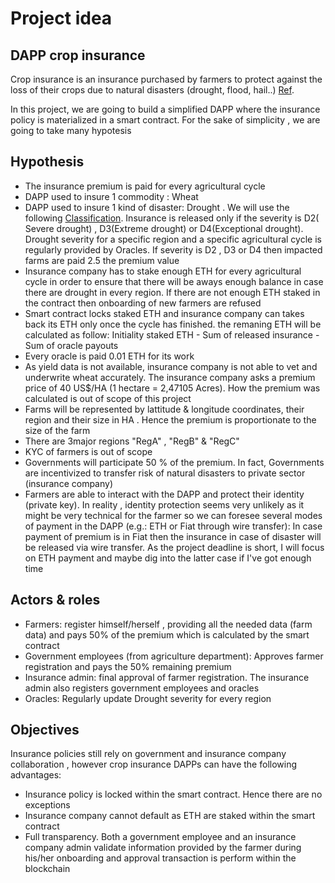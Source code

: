 # Project idea

## DAPP crop insurance

Crop insurance is an insurance purchased by farmers to protect against the loss of their crops due to natural disasters (drought, flood, hail..) [Ref](https://en.wikipedia.org/wiki/Crop_insurance).

In this project, we are going to build a simplified DAPP where the insurance policy is materialized in a smart contract.  For the sake of simplicity , we are going to take many hypotesis

## Hypothesis

- The insurance premium is paid for every agricultural cycle
- DAPP used to insure 1 commodity : Wheat
- DAPP used to insure 1 kind of disaster: Drought . We will use the following [Classification](https://droughtmonitor.unl.edu/About/AbouttheData/DroughtClassification.aspx). Insurance is released only if the severity is D2( Severe drought) , D3(Extreme drought) or D4(Exceptional drought). Drought severity for a specific region and a specific agricultural cycle is regularly provided by Oracles. If severity is D2 , D3 or D4 then impacted farms are paid 2.5 the premium value
- Insurance company has to stake enough ETH for every agricultural cycle in order to ensure that there will be aways enough balance in case there are drought in every region. If there are not enough ETH staked in the contract then onboarding of new farmers are refused 
- Smart contract locks staked ETH and insurance company can takes back its ETH only once the cycle has finished. the remaning ETH will be calculated as follow: Initiality staked ETH - Sum of released insurance - Sum of oracle payouts
- Every oracle is paid 0.01 ETH for its work
- As yield data is not available, insurance company is not able to vet and underwrite wheat accurately. The insurance company asks a premium price of 40 US$/HA (1 hectare = 2,47105 Acres). How the premium was calculated is out of scope of this project
- Farms will be represented by lattitude & longitude coordinates, their region and their size in HA . Hence the premium is proportionate to the size of the farm
- There are 3major regions "RegA" , "RegB" & "RegC"
- KYC of farmers is out of scope
- Governments will participate 50 % of the premium. In fact, Governments are incentivized to transfer risk of natural disasters to private sector (insurance company)
- Farmers are able to interact with the DAPP and protect their identity (private key). In reality , identity protection seems very unlikely as it might be very technical for the farmer so we can foresee several modes of payment in the DAPP (e.g.: ETH or Fiat through wire transfer): In case payment of premium is in Fiat then the insurance in case of disaster will be released via wire transfer. As the project deadline is short, I will focus on ETH payment and maybe dig into the latter case if I've got enough time


## Actors & roles
- Farmers: register himself/herself , providing all the needed data (farm data) and pays 50% of the premium which is calculated by the smart contract
- Government employees (from agriculture department): Approves farmer registration and pays the 50% remaining premium
- Insurance admin: final approval of farmer registration. The insurance admin also registers government employees and oracles
- Oracles: Regularly update Drought severity for every region

## Objectives
Insurance policies still rely on government and insurance company collaboration , however crop insurance DAPPs can have the following advantages:
- Insurance policy is locked within the smart contract. Hence there are no exceptions
- Insurance company cannot default as ETH are staked within the smart contract
- Full transparency. Both  a government employee and an insurance company admin validate information provided by the farmer during his/her onboarding and approval transaction is perform within the blockchain 


